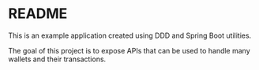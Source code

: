 # README

This is an example application created using DDD and Spring Boot utilities.

The goal of this project is to expose APIs that can be used to handle 
many wallets and their transactions.

